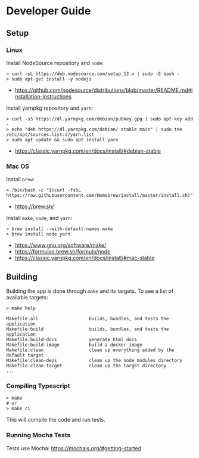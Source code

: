 # Developer Guide

## Setup

### Linux

Install NodeSource repository and `node`:

```shell
> curl -sL https://deb.nodesource.com/setup_12.x | sudo -E bash -
> sudo apt-get install -y nodejs
```

- https://github.com/nodesource/distributions/blob/master/README.md#installation-instructions

Install yarnpkg repository and `yarn`:

```shell
> curl -sS https://dl.yarnpkg.com/debian/pubkey.gpg | sudo apt-key add -
> echo "deb https://dl.yarnpkg.com/debian/ stable main" | sudo tee /etc/apt/sources.list.d/yarn.list
> sudo apt update && sudo apt install yarn
```

- https://classic.yarnpkg.com/en/docs/install/#debian-stable

### Mac OS

Install `brew`:

```shell
> /bin/bash -c "$(curl -fsSL https://raw.githubusercontent.com/Homebrew/install/master/install.sh)"
```

- https://brew.sh/

Install `make`, `node`, and `yarn`:

```shell
> brew install --with-default-names make
> brew install node yarn
```

- https://www.gnu.org/software/make/
- https://formulae.brew.sh/formula/node
- https://classic.yarnpkg.com/en/docs/install/#mac-stable

## Building

Building the app is done through `make` and its targets. To see a list of available targets:

```shell
> make help

Makefile:all                   builds, bundles, and tests the application
Makefile:build                 builds, bundles, and tests the application
Makefile:build-docs            generate html docs
Makefile:build-image           build a docker image
Makefile:clean                 clean up everything added by the default target
Makefile:clean-deps            clean up the node_modules directory
Makefile:clean-target          clean up the target directory
...
```

### Compiling Typescript

```shell
> make
# or
> make ci
```

This will compile the code and run tests.

### Running Mocha Tests

Tests use Mocha: https://mochajs.org/#getting-started
